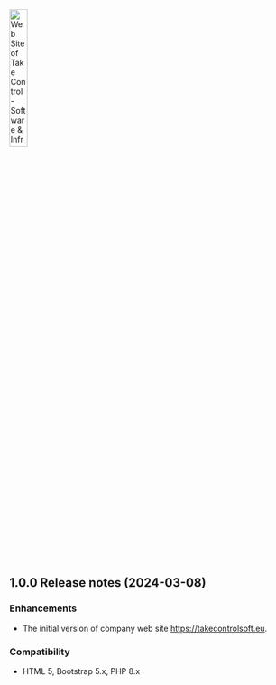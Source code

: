 <img src="https://takecontrolsoft.eu/assets/img/takecontrolsoft-logo-green.png" alt="Web Site of Take Control - Software & Infrastructure" width="25%">


## 1.0.0 Release notes (2024-03-08)

### Enhancements
* The initial version of company web site https://takecontrolsoft.eu.

### Compatibility
* HTML 5, Bootstrap 5.x, PHP 8.x